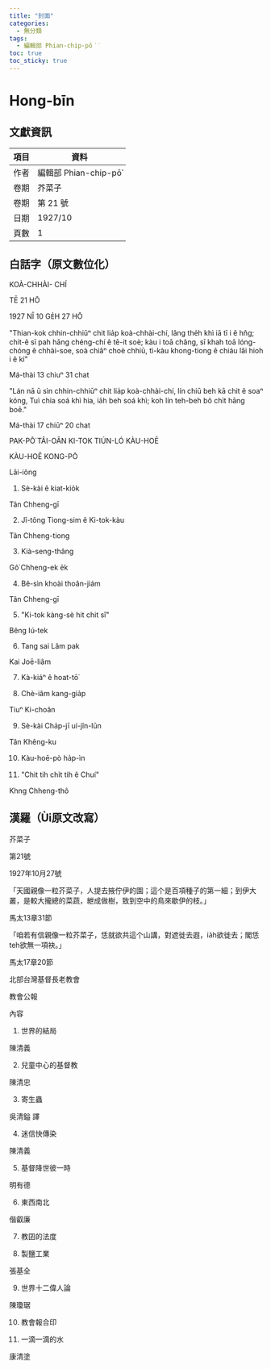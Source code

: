 ```yaml
---
title: "封面"
categories:
  - 無分類
tags:
  - 編輯部 Phian-chip-pō͘͘
toc: true
toc_sticky: true
---
```


# Hong-bīn

## 文獻資訊

| 項目 | 資料 |
|---|---|
| 作者 | 編輯部 Phian-chip-pō͘͘ |
| 卷期 | 芥菜子 |
| 卷期 | 第 21 號 |
| 日期 | 1927/10 |
| 頁數 | 1 |

## 白話字（原文數位化）

KOÀ-CHHÀI- CHÍ

TĒ 21 HŌ

1927 NÎ 10 GE̍H 27 HŌ

"Thian-kok chhin-chhiūⁿ chit lia̍p koà-chhài-chí, lâng the̍h khì iā tī i ê hn̂g; chit-ê sī pah hāng chéng-chí ê tē-it soè; kàu i toā châng, sī khah toā lóng-chóng ê chhài-soe, soà chiâⁿ choè chhiū, tì-kàu khong-tiong ê chiáu lâi hioh i ê kí"

Má-thài 13 chiuⁿ 31 chat

"Lán nā ū sìn chhin-chhiūⁿ chit lia̍p koà-chhài-chí, lín chiū beh kā chit ê soaⁿ kóng, Tuì chia soá khì hia, ia̍h beh soá khì; koh lín teh-beh bô chi̍t hāng boē."

Má-thài 17 chiūⁿ 20 chat

PAK-PŌ͘ TÂI-OÂN KI-TOK TIÚN-LÓ KÀU-HOĒ

KÀU-HOĒ KONG-PŌ

Lāi-iông

1. Sè-kài ê kiat-kio̍k

Tân Chheng-gī

2. Jî-tông Tiong-sim ê Ki-tok-kàu

Tân Chheng-tiong

3. Kià-seng-thâng

Gô͘ Chheng-ek e̍k

4. Bê-sìn khoài thoân-jiám

Tân Chheng-gī

5. "Ki-tok kàng-sè hit chit sî"

Bêng Iú-tek

6. Tang sai Lâm pak

Kai Joē-liâm

7. Kà-kiáⁿ ê hoat-tō͘

8. Chè-iâm kang-gia̍p

Tiuⁿ Ki-choân

9. Sè-kài Cha̍p-jī uí-jîn-lūn

Tân Khêng-ku

10. Kàu-hoē-pò ha̍p-ìn

11. "Chit tih chi̍t tih ê Chuí"

Khng Chheng-thô

## 漢羅（Ùi原文改寫）

芥菜子

第21號

1927年10月27號

「天國親像一粒芥菜子，人提去掖佇伊的園；這个是百項種子的第一細；到伊大叢，是較大攏總的菜蔬，紲成做樹，致到空中的鳥來歇伊的枝。」

馬太13章31節

「咱若有信親像一粒芥菜子，恁就欲共這个山講，對遮徙去遐，ia̍h欲徙去；閣恁teh欲無一項袂。」

馬太17章20節

北部台灣基督長老教會

教會公報

內容

1. 世界的結局

陳清義

2. 兒童中心的基督教

陳清忠

3. 寄生蟲

吳清鎰 譯

4. 迷信快傳染

陳清義

5. 基督降世彼一時

明有德

6. 東西南北

偕叡廉

7. 教囝的法度

8. 製鹽工業

張基全

9. 世界十二偉人論

陳瓊琚

10. 教會報合印

11. 一滴一滴的水

康清塗

